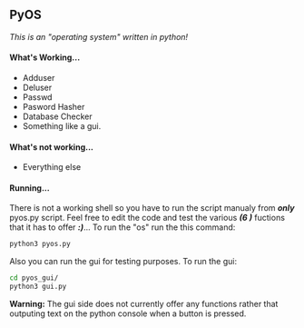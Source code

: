## PyOS

*This is an "operating system" written in python!*

#### What's Working...
- Adduser
- Deluser
- Passwd
- Pasword Hasher
- Database Checker
- Something like a gui.

#### What's not working...
- Everything else

#### Running...
There is not a working shell so you have to run the script manualy from ***only*** pyos.py script.
Feel free to edit the code and test the various ***(6 )*** fuctions that it has to offer ***:)***...
To run the "os" run the this command:
```sh
python3 pyos.py
```
Also you can run the gui for testing purposes. To run the gui:
```sh
cd pyos_gui/
python3 gui.py
```

**Warning:** The gui side does not currently offer any functions rather that outputing text on the python console when a button is pressed.


